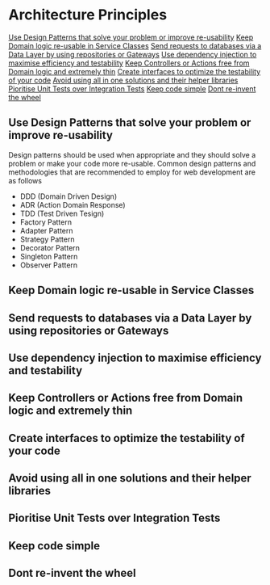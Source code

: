 # Architecture Principles

[Use Design Patterns that solve your problem or improve re-usability](#use-design-patterns-that-solve-your-problem-or-improve-re-usability)
[Keep Domain logic re-usable in Service Classes](#keep-domain-logic-re-usable-in-service-classes)
[Send requests to databases via a Data Layer by using repositories or Gateways](#send-requests-to-databases-via-a-data-layer-by-using-repositories-or-gateways)
[Use dependency injection to maximise efficiency and testability](#use-dependency-injection-to-maximise-efficiency-and-testability)
[Keep Controllers or Actions free from Domain logic and extremely thin](#keep-controllers-or-actions-free-from-domain-logic-and-extremely-thin)
[Create interfaces to optimize the testability of your code](#create-interfaces-to-optimize-the-testability-of-your-code)
[Avoid using all in one solutions and their helper libraries](#avoid-using-all-in-one-solutions-and-their-helper-libraries)
[Pioritise Unit Tests over Integration Tests](#pioritise-unit-tests-over-integration-tests)
[Keep code simple](#keep-code-simple)
[Dont re-invent the wheel](#dont-re-invent-the-wheel)

## Use Design Patterns that solve your problem or improve re-usability

Design patterns should be used when appropriate and they should solve a problem or make your code more re-usable.
Common design patterns and methodologies that are recommended to employ for web development are as follows

- DDD (Domain Driven Design)
- ADR (Action Domain Response)
- TDD (Test Driven Tesign)
- Factory Pattern
- Adapter Pattern
- Strategy Pattern
- Decorator Pattern
- Singleton Pattern
- Observer Pattern

## Keep Domain logic re-usable in Service Classes


## Send requests to databases via a Data Layer by using repositories or Gateways


## Use dependency injection to maximise efficiency and testability


## Keep Controllers or Actions free from Domain logic and extremely thin


## Create interfaces to optimize the testability of your code


## Avoid using all in one solutions and their helper libraries


## Pioritise Unit Tests over Integration Tests


## Keep code simple


## Dont re-invent the wheel
